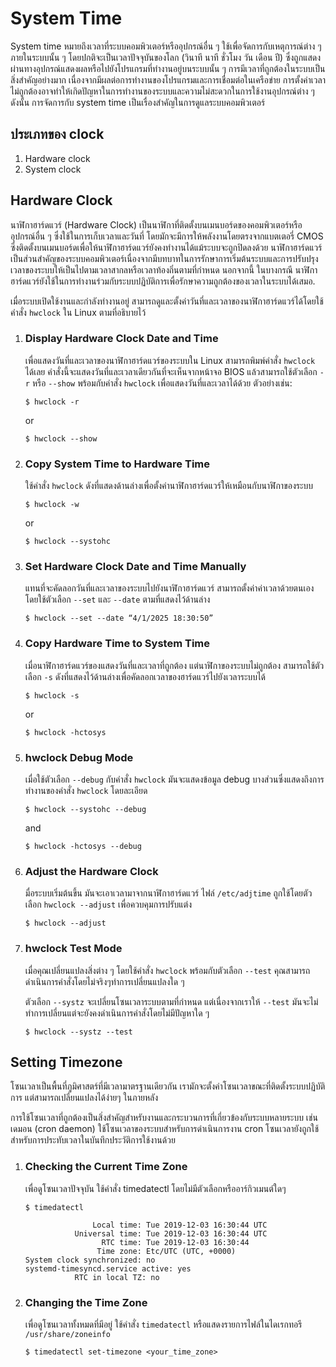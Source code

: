 # System Time

System time หมายถึงเวลาที่ระบบคอมพิวเตอร์หรืออุปกรณ์อื่น ๆ ใช้เพื่อจัดการกับเหตุการณ์ต่าง ๆ ภายในระบบนั้น ๆ โดยปกติจะเป็นเวลาปัจจุบันของโลก (วินาที นาที ชั่วโมง วัน เดือน ปี) ซึ่งถูกแสดงผ่านทางอุปกรณ์แสดงผลหรือไปยังโปรแกรมที่ทำงานอยู่บนระบบนั้น ๆ การมีเวลาที่ถูกต้องในระบบเป็นสิ่งสำคัญอย่างมาก เนื่องจากมีผลต่อการทำงานของโปรแกรมและการเชื่อมต่อในเครือข่าย การตั้งค่าเวลาไม่ถูกต้องอาจทำให้เกิดปัญหาในการทำงานของระบบและความไม่สะดวกในการใช้งานอุปกรณ์ต่าง ๆ ดังนั้น การจัดการกับ system time เป็นเรื่องสำคัญในการดูแลระบบคอมพิวเตอร์


## ประเภทของ clock

1. Hardware clock
2. System clock

## Hardware Clock

นาฬิกาฮาร์ดแวร์ (Hardware Clock) เป็นนาฬิกาที่ติดตั้งบนเมนบอร์ดของคอมพิวเตอร์หรืออุปกรณ์อื่น ๆ ซึ่งใช้ในการเก็บเวลาและวันที่ โดยมักจะมีการให้พลังงานโดยตรงจากแบตเตอรี่ CMOS ซึ่งติดตั้งบนเมนบอร์ดเพื่อให้นาฬิกาฮาร์ดแวร์ยังคงทำงานได้แม้ระบบจะถูกปิดลงด้วย นาฬิกาฮาร์ดแวร์เป็นส่วนสำคัญของระบบคอมพิวเตอร์เนื่องจากมีบทบาทในการรักษาการเริ่มต้นระบบและการปรับปรุงเวลาของระบบให้เป็นไปตามเวลาสากลหรือเวลาท้องถิ่นตามที่กำหนด นอกจากนี้ ในบางกรณี นาฬิกาฮาร์ดแวร์ยังใช้ในการทำงานร่วมกับระบบปฏิบัติการเพื่อรักษาความถูกต้องของเวลาในระบบได้เสมอ.

เมื่อระบบเปิดใช้งานและกำลังทำงานอยู่ สามารถดูและตั้งค่าวันที่และเวลาของนาฬิกาฮาร์ดแวร์ได้โดยใช้คำสั่ง  `hwclock` ใน Linux ตามที่อธิบายไว้

1. ### Display Hardware Clock Date and Time
	เพื่อแสดงวันที่และเวลาของนาฬิกาฮาร์ดแวร์ของระบบใน Linux สามารถพิมพ์คำสั่ง `hwclock` ได้เลย คำสั่งนี้จะแสดงวันที่และเวลาเดียวกันที่จะเห็นจากหน้าจอ BIOS แล้วสามารถใช้ตัวเลือก `-r` หรือ `--show` พร้อมกับคำสั่ง `hwclock` เพื่อแสดงวันที่และเวลาได้ด้วย ตัวอย่างเช่น:
		 
	```
	$ hwclock -r
	```
	or
		
	```
	$ hwclock --show
	```

2. ###  Copy System Time to Hardware Time
	ใช้คำสั่ง `hwclock` ดังที่แสดงด้านล่างเพื่อตั้งค่านาฬิกาฮาร์ดแวร์ให้เหมือนกับนาฬิกาของระบบ

	```
	$ hwclock -w
	```
	or
		
	```
	$ hwclock --systohc
	```
3. ### Set Hardware Clock Date and Time Manually
	แทนที่จะคัดลอกวันที่และเวลาของระบบไปยังนาฬิกาฮาร์ดแวร์ สามารถตั้งค่าค่าเวลาด้วยตนเองโดยใช้ตัวเลือก `--set` และ `--date` ตามที่แสดงไว้ด้านล่าง

	```
	$ hwclock --set --date “4/1/2025 18:30:50”
	```
4. ### Copy Hardware Time to System Time	
	เมื่อนาฬิกาฮาร์ดแวร์ของแสดงวันที่และเวลาที่ถูกต้อง แต่นาฬิกาของระบบไม่ถูกต้อง สามารถใช้ตัวเลือก `-s` ดังที่แสดงไว้ด้านล่างเพื่อคัดลอกเวลาของฮาร์ดแวร์ไปยังเวลาระบบได้

	```
	$ hwclock -s
	```
	or
		
	```
	$ hwclock -hctosys
	```
5. ### hwclock Debug Mode
	เมื่อใช้ตัวเลือก `--debug` กับคำสั่ง `hwclock` มันจะแสดงข้อมูล debug บางส่วนซึ่งแสดงถึงการทำงานของคำสั่ง `hwclock` โดยละเอียด

	```
	$ hwclock --systohc --debug
	```
	and
		
	```
	$ hwclock -hctosys --debug
	```
6. ### Adjust the Hardware Clock
	มื่อระบบเริ่มต้นขึ้น มันจะเอาเวลามาจากนาฬิกาฮาร์ดแวร์ ไฟล์ `/etc/adjtime` ถูกใช้โดยตัวเลือก `hwclock --adjust` เพื่อควบคุมการปรับแต่ง

	```
	$ hwclock --adjust
	```
7. ### hwclock Test Mode
	เมื่อคุณเปลี่ยนแปลงสิ่งต่าง ๆ โดยใช้คำสั่ง `hwclock` พร้อมกับตัวเลือก `--test` คุณสามารถดำเนินการคำสั่งโดยไม่จริงๆทำการเปลี่ยนแปลงใด ๆ

	ตัวเลือก `--systz` จะเปลี่ยนโซนเวลาระบบตามที่กำหนด แต่เนื่องจากเราให้ `--test` มันจะไม่ทำการเปลี่ยนแต่จะยังคงดำเนินการคำสั่งโดยไม่มีปัญหาใด ๆ

	```
	$ hwclock --systz --test
	```
## Setting Timezone

โซนเวลาเป็นพื้นที่ภูมิศาสตร์ที่มีเวลามาตรฐานเดียวกัน เรามักจะตั้งค่าโซนเวลาขณะที่ติดตั้งระบบปฏิบัติการ แต่สามารถเปลี่ยนแปลงได้ง่ายๆ ในภายหลัง

การใช้โซนเวลาที่ถูกต้องเป็นสิ่งสำคัญสำหรับงานและกระบวนการที่เกี่ยวข้องกับระบบหลายระบบ เช่น เดมอน (cron daemon) ใช้โซนเวลาของระบบสำหรับการดำเนินการงาน cron โซนเวลายังถูกใช้สำหรับการประทับเวลาในบันทึกประวัติการใช้งานด้วย

1. ### Checking the Current Time Zone
	เพื่อดูโซนเวลาปัจจุบัน ใช้คำสั่ง timedatectl โดยไม่มีตัวเลือกหรืออาร์กิวเมนต์ใดๆ

	```
	$ timedatectl
	```
                      Local time: Tue 2019-12-03 16:30:44 UTC
                  Universal time: Tue 2019-12-03 16:30:44 UTC
                        RTC time: Tue 2019-12-03 16:30:44
                       Time zone: Etc/UTC (UTC, +0000)
       System clock synchronized: no
       systemd-timesyncd.service active: yes
				  RTC in local TZ: no
2. ### Changing the Time Zone
	เพื่อดูโซนเวลาทั้งหมดที่มีอยู่ ใช้คำสั่ง `timedatectl` หรือแสดงรายการไฟล์ในไดเรกทอรี `/usr/share/zoneinfo`

	```
	$ timedatectl set-timezone <your_time_zone>
	```
